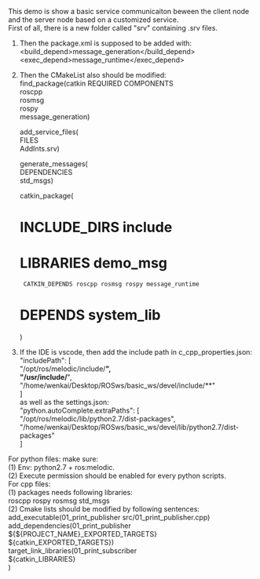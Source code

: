 This demo is show a basic service communicaiton beween the client node and the server node based on a customized service.  
First of all, there is a new folder called "srv" containing .srv files.  
1. Then the package.xml is supposed to be added with:  
   <build_depend>message_generation</build_depend>  
   <exec_depend>message_runtime</exec_depend>  
2. Then the CMakeList also should be modified:  
    find_package(catkin REQUIRED COMPONENTS  
    roscpp  
    rosmsg  
    rospy  
    message_generation) 

    add_service_files(  
      FILES  
      AddInts.srv)   

    generate_messages(  
            DEPENDENCIES  
            std_msgs)  

    catkin_package(  
    #  INCLUDE_DIRS include  
    #  LIBRARIES demo_msg  
        CATKIN_DEPENDS roscpp rosmsg rospy message_runtime  
    #  DEPENDS system_lib
    )    
3. If the IDE is vscode, then add the include path in c_cpp_properties.json:  
   "includePath": [  
        "/opt/ros/melodic/include/**",  
        "/usr/include/**",  
        "/home/wenkai/Desktop/ROSws/basic_ws/devel/include/**"  
      ]  
    as well as the settings.json:  
    "python.autoComplete.extraPaths": [  
        "/opt/ros/melodic/lib/python2.7/dist-packages",  
        "/home/wenkai/Desktop/ROSws/basic_ws/devel/lib/python2.7/dist-packages"  
    ]

For python files: make sure:  
(1) Env: python2.7 + ros:melodic.  
(2) Execute permission should be enabled for every python scripts.  
For cpp files:  
(1) packages needs following libraries:  
    roscpp rospy rosmsg std_msgs  
(2) Cmake lists should be modified by following sentences:  
    add_executable(01_print_publisher src/01_print_publisher.cpp)  
    add_dependencies(01_print_publisher ${${PROJECT_NAME}_EXPORTED_TARGETS} ${catkin_EXPORTED_TARGETS})  
    target_link_libraries(01_print_subscriber  
  	${catkin_LIBRARIES}  
    )  
